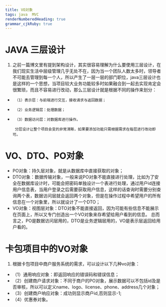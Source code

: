 ```yaml
---
title: VO对象
tags: java  MVC
renderNumberedHeading: true
grammar_cjkRuby: true
---
```



# JAVA 三层设计
   1.  之前一篇博文里有提到架构设计，其实很容易理解为什么要使用三层设计，在我们现实生活中层级管理几乎无处不在，因为当一个团队人数太多时，领导者不可能去管理到每一个人，所以产生了一层一层的部门职位，java三层设计也是这样的一个思想，当项目较大业务功能较多时如果融合到一起去实现肯定会很繁琐，而且不容易进行改动，那么三层设计就是根据不同的操作来划分：
 -      （1）表示层：与前端进行交互，接收请求与返回数据；
 - 		（2）业务逻辑层：处理数据；
 - 		（3）数据访问层：对数据库进行操作。

		分层设计让整个项目会变的非常清晰，如果要添加功能只需根据需求在每层进行改动即可。
# VO、DTO、PO对象
 - PO对象：持久层对象，就是从数据库中直接获取的对象；
 - DTO对象：数据传输对象，一般来说PO对象不能直接进行处理，比如为了安全在数据库设计时，可能会把密码单独设计一个表进行处理，通过用户id连接用户信息表，当用户登录之后需要获取用户信息，这样的话查询时需要分别查询两个表，数据访问层就会返回两个对象，但是在操作过程中希望用户的所有信息在一个对象里，所以就设计了一个DTO；
 - VO对象：视图层对象：DTO对象不能直接返回，因为可能有些信息不能展示在页面上，所以又专门创造出一个VO对象来存希望给用户看到的信息。
   总而言之，PO是数据访问层用的，DTO是业务逻辑层用的，VO是表示层返回给用户看的。
 # 卡包项目中的VO对象
  1. 根据卡包项目中商户服务系统的需求，可以设计以下几种vo对象：

 - （1）通用响应对象：即返回响应的错误码和错误信息；
 - 	（2）创建商户请求对象：不同于商户的PO对象，展示数据可以不包括id及是否审核，所以可以定义name、logo、license、phone、address几个对象；
 - 	（3）创建商户响应对象：成功则显示商户id,否则显示-1;
 - 	（4）优惠券对象。
